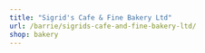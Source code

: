 ```yaml
---
title: "Sigrid's Cafe & Fine Bakery Ltd"
url: /barrie/sigrids-cafe-and-fine-bakery-ltd/
shop: bakery
---
```

